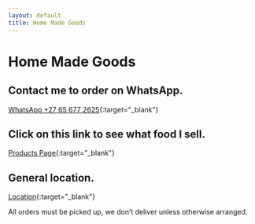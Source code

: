 ```yaml
---
layout: default
title: Home Made Goods
---
```


# Home Made Goods

## Contact me to order on WhatsApp.
[WhatsApp +27 65 677 2625](https://wa.me/27656772625){:target="_blank"}

## Click on this link to see what food I sell.
[Products Page](https://share.samsungcloud.com/sharedalbum/6JN1UIcZI4){:target="_blank"}

## General location.
[Location](https://maps.app.goo.gl/vDgT3D6rJisTjN4Z9){:target="_blank"}

All orders must be picked up, we don’t deliver unless otherwise arranged.
